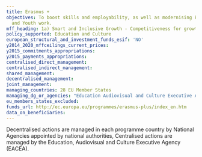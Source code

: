 ```yaml
---
title: Erasmus +
objectives: To boost skills and employability, as well as modernising Education,Training
  and Youth work.
mff_heading: 1a) Smart and Inclusive Growth - Competitiveness for growth and jobs
policy_supported: Education and Culture
european_structural_and_investment_funds_esif: 'NO'
y2014_2020_mffceilings_current_prices: 
y2015_commitments_appropriations: 
y2015_payments_appropriations: 
centralised_direct_management: 
centralised_indirect_management: 
shared_management: 
decentralised_management: 
joint_management: 
managing_countries: 28 EU Member States
managing_dg_or_agencies: "Education Audiovisual and Culture Executive Agency \n(EACEA)"
eu_members_states_excluded: 
funds_url: http://ec.europa.eu/programmes/erasmus-plus/index_en.htm
data_on_beneficiaries: 
---
```

Decentralised actions are managed in each programme country by National Agencies appointed by national authorities, 
Centralised actions are managed by the Education, Audiovisual and Culture Executive Agency (EACEA).
